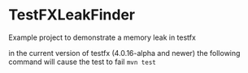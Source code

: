 # TestFXLeakFinder

Example project to demonstrate a memory leak in testfx

in the current version of testfx (4.0.16-alpha and newer) the following command will cause the test to fail <code>mvn
test</code>

